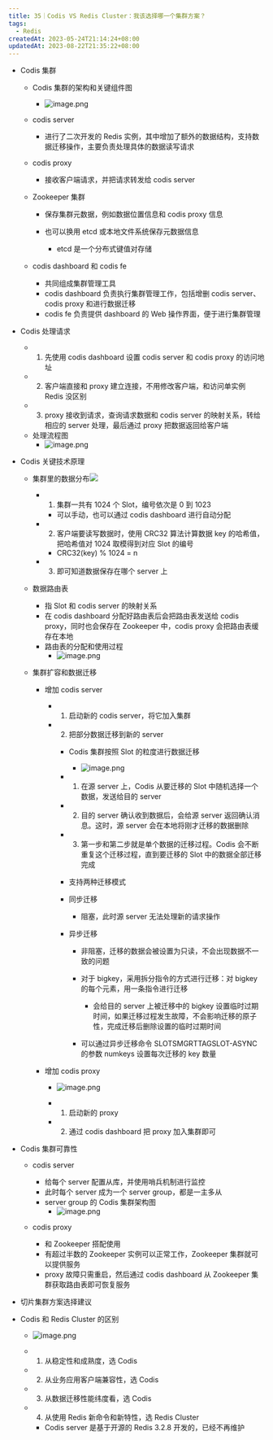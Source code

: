 ```yaml
---
title: 35｜Codis VS Redis Cluster：我该选择哪一个集群方案？
tags:
  - Redis
createdAt: 2023-05-24T21:14:24+08:00
updatedAt: 2023-08-22T21:35:22+08:00
---
```


- Codis 集群

  - Codis 集群的架构和关键组件图
    - ![image.png](https://cdn.jsdelivr.net/gh/11ze/static/images/redis-35-1.png)

  - codis server

    - 进行了二次开发的 Redis 实例，其中增加了额外的数据结构，支持数据迁移操作，主要负责处理具体的数据读写请求

  - codis proxy

    - 接收客户端请求，并把请求转发给 codis server

  - Zookeeper 集群

    - 保存集群元数据，例如数据位置信息和 codis proxy 信息
    - 也可以换用 etcd 或本地文件系统保存元数据信息

      - etcd 是一个分布式键值对存储

  - codis dashboard 和 codis fe

    - 共同组成集群管理工具
    - codis dashboard 负责执行集群管理工作，包括增删 codis server、codis proxy 和进行数据迁移
    - codis fe 负责提供 dashboard 的 Web 操作界面，便于进行集群管理

- Codis 处理请求

  - 1. 先使用 codis dashboard 设置 codis server 和 codis proxy 的访问地址
  - 2. 客户端直接和 proxy 建立连接，不用修改客户端，和访问单实例 Redis 没区别
  - 3. proxy 接收到请求，查询请求数据和 codis server 的映射关系，转给相应的 server 处理，最后通过 proxy 把数据返回给客户端
  - 处理流程图
    - ![image.png](https://cdn.jsdelivr.net/gh/11ze/static/images/redis-35-2.png)


- Codis 关键技术原理

  - 集群里的数据分布![](https://cdn.nlark.com/yuque/0/2022/png/958759/1667536105553-b0b66bcb-0c24-46eb-8cb7-104e37aabcce.png)

    - 1. 集群一共有 1024 个 Slot，编号依次是 0 到 1023

      - 可以手动，也可以通过 codis dashboard 进行自动分配

    - 2. 客户端要读写数据时，使用 CRC32 算法计算数据 key 的哈希值，把哈希值对 1024 取模得到对应 Slot 的编号

      - CRC32(key) % 1024 = n

    - 3. 即可知道数据保存在哪个 server 上

  - 数据路由表

    - 指 Slot 和 codis server 的映射关系
    - 在 codis dashboard 分配好路由表后会把路由表发送给 codis proxy，同时也会保存在 Zookeeper 中，codis proxy 会把路由表缓存在本地
    - 路由表的分配和使用过程
      - ![image.png](https://cdn.jsdelivr.net/gh/11ze/static/images/redis-35-3.png)

  - 集群扩容和数据迁移

    - 增加 codis server

      - 1. 启动新的 codis server，将它加入集群
      - 2. 把部分数据迁移到新的 server

        - Codis 集群按照 Slot 的粒度进行数据迁移
          - ![image.png](https://cdn.jsdelivr.net/gh/11ze/static/images/redis-35-4.png)

        - 1. 在源 server 上，Codis 从要迁移的 Slot 中随机选择一个数据，发送给目的 server
        - 2. 目的 server 确认收到数据后，会给源 server 返回确认消息。这时，源 server 会在本地将刚才迁移的数据删除
        - 3. 第一步和第二步就是单个数据的迁移过程。Codis 会不断重复这个迁移过程，直到要迁移的 Slot 中的数据全部迁移完成
        - 支持两种迁移模式
        - 同步迁移

          - 阻塞，此时源 server 无法处理新的请求操作

        - 异步迁移

          - 非阻塞，迁移的数据会被设置为只读，不会出现数据不一致的问题
          - 对于 bigkey，采用拆分指令的方式进行迁移：对 bigkey 的每个元素，用一条指令进行迁移

            - 会给目的 server 上被迁移中的 bigkey 设置临时过期时间，如果迁移过程发生故障，不会影响迁移的原子性，完成迁移后删除设置的临时过期时间

          - 可以通过异步迁移命令 SLOTSMGRTTAGSLOT-ASYNC 的参数 numkeys 设置每次迁移的 key 数量

    - 增加 codis proxy
      - ![image.png](https://cdn.jsdelivr.net/gh/11ze/static/images/redis-35-5.png)

      - 1. 启动新的 proxy
      - 2. 通过 codis dashboard 把 proxy 加入集群即可

- Codis 集群可靠性

  - codis server

    - 给每个 server 配置从库，并使用哨兵机制进行监控
    - 此时每个 server 成为一个 server group，都是一主多从
    - server group 的 Codis 集群架构图
      - ![image.png](https://cdn.jsdelivr.net/gh/11ze/static/images/redis-35-6.png)


  - codis proxy

    - 和 Zookeeper 搭配使用
    - 有超过半数的 Zookeeper 实例可以正常工作，Zookeeper 集群就可以提供服务
    - proxy 故障只需重启，然后通过 codis dashboard 从 Zookeeper 集群获取路由表即可恢复服务

- 切片集群方案选择建议

- Codis 和 Redis Cluster 的区别
  - ![image.png](https://cdn.jsdelivr.net/gh/11ze/static/images/redis-35-7.png)

  - 1. 从稳定性和成熟度，选 Codis
  - 2. 从业务应用客户端兼容性，选 Codis
  - 3. 从数据迁移性能纬度看，选 Codis
  - 4. 从使用 Redis 新命令和新特性，选 Redis Cluster

    - Codis server 是基于开源的 Redis 3.2.8 开发的，已经不再维护
